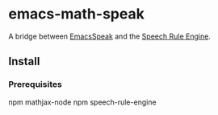 # emacs-math-speak
A bridge between [EmacsSpeak](https://github.com/tvraman/emacspeak) and the [Speech Rule Engine](https://github.com/zorkow/speech-rule-engine).


## Install

### Prerequisites

  npm mathjax-node
  npm speech-rule-engine
  
  
